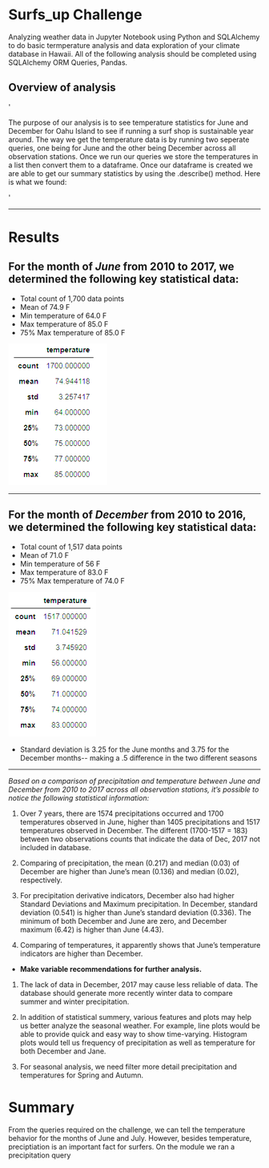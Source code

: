 # Surfs_up Challenge
Analyzing weather data in Jupyter Notebook using Python and SQLAlchemy to do basic termperature analysis and data exploration of your climate database in Hawaii. All of the following analysis should be completed using SQLAlchemy ORM Queries, Pandas.

## Overview of analysis
'<p>The purpose of our analysis is to see temperature statistics for June and December for Oahu Island to see if running a surf shop is sustainable year around. The way we get the temperature data is by running two seperate queries, one being for June and the other being December across all observation stations. Once we run our queries we store the temperatures in a list then convert them to a dataframe. Once our dataframe is created we are able to get our summary statistics by using the .describe() method. Here is what we found:</p>'
___
# Results
 ## For the month of *June*  from 2010 to 2017, we determined the following key statistical data:
* Total count of 1,700 data points
* Mean of 74.9  F
* Min temperature of 64.0 F
* Max temperature of 85.0 F
* 75% Max temperature of 85.0 F 

![ ](/Images/June_temp.PNG)
___
 ## For the month of *December* from 2010 to 2016, we determined the following key statistical data:
- Total count of 1,517 data points
- Mean of 71.0  F
- Min temperature of 56 F
- Max temperature of 83.0 F
- 75% Max temperature of 74.0 F

![ ](/Images/December_temp.PNG)

 * Standard deviation is 3.25 for the June months and 3.75 for the December months-- making a .5 difference in the two different seasons
___
*Based on a comparison of precipitation and temperature between June and December from 2010 to 2017 across all observation stations, it’s possible to notice the following statistical information:*


 1. Over 7 years, there are 1574 precipitations occurred and 1700 temperatures  observed in June, higher than 1405 precipitations and 1517 temperatures  observed in December. The different (1700-1517 = 183) between two observations counts that indicate the data of Dec, 2017 not included in database.

 2. Comparing of precipitation, the mean (0.217) and median (0.03) of December are higher than June’s mean (0.136) and median (0.02), respectively. 

 3. For precipitation derivative indicators, December also had higher Standard Deviations and Maximum precipitation. In December, standard deviation (0.541) is higher than June’s standard deviation (0.336). The minimum of both December and June are zero, and December maximum (6.42) is higher than June (4.43).

 4. Comparing of temperatures, it apparently shows that June’s temperature indicators are higher than December.

- **Make variable recommendations for further analysis.**


 1. The lack of data in December, 2017  may cause less reliable of data. The database should generate more recently winter data to compare summer and winter precipitation. 

 2. In addition of statistical summery, various features and plots may help us better analyze the seasonal weather. For example, line plots would be able to  provide quick and easy way to show time-varying. Histogram plots would tell us frequency of precipitation as well as temperature for both December and Jane.

 3. For seasonal analysis, we need filter more detail precipitation and temperatures for Spring and Autumn. 

# Summary 

From the queries required on the challenge, we can tell the temperature behavior for the months of June and July.  However, besides temperature, preciptiation is an important fact for surfers.  On the module we ran a precipitation query